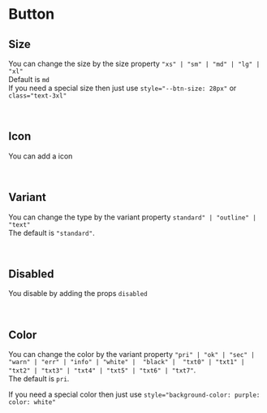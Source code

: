 # Button

## Size

You can change the size by the size property `"xs" | "sm" | "md" | "lg" | "xl"`<br>
Default is `md`<br>
If you need a special size then just use `style="--btn-size: 28px"` or `class="text-3xl"`

<hhl-live-editor title=""  htmlCode='
<template>
      <div class="flex items-center gap-4 flex-wrap">
            <H_btn size="xs" ><H_icon name="mail"  color="white" size="1.3em"></H_icon>XS</H_btn>
            <H_btn size="sm"><H_icon name="mail"  color="white" size="1.3em"></H_icon>SM</H_btn>
            <H_btn size="md"><H_icon name="mail" color="white" size="1.3em"></H_icon>MD (Default)</H_btn>
            <H_btn size="lg"><H_icon name="mail"  color="white" size="1.3em"></H_icon>LG</H_btn>
            <H_btn size="xl"><H_icon name="mail"  color="white" size="1.3em"></H_icon>XL</H_btn>
            <H_btn style="--btn-size: 28px"><H_icon name="mail"  color="white" size="1.3em"></H_icon>style</H_btn>
            <H_btn class="text-3xl"><H_icon name="mail"  color="white" size="1.3em"></H_icon>class</H_btn>
      </div>
</template>
'>
</hhl-live-editor>
<br>

## Icon

You can add a icon <br>

<hhl-live-editor title="" htmlCode='
      <template>
            <div class="flex items-center gap-4 flex-wrap">
            <H_btn><H_icon name="mail" color="white" size="1.3em"></H_icon>ICON mail</H_btn>
            <H_btn><H_icon name="save" color="err" size="1.3em"></H_icon>ICON save Red</H_btn>
            <H_btn>icon save right <H_icon name="save" color="white" size="1.3em"></H_icon></H_btn>
      </div>
      </template>
'>
</hhl-live-editor>

<br>

## Variant

You can change the type by the variant property `standard" | "outline" | "text"`<br>
The default is `"standard"`.

<hhl-live-editor title="" htmlCode='
      <template>
      <div class="flex items-center gap-4 flex-wrap">
            <H_btn>STANDARD</H_btn>
            <H_btn variant="outline">OUTLINE</H_btn>
            <H_btn variant="text">TEXT</H_btn>
      </div>
      </template>
'>
</hhl-live-editor>

<br>

## Disabled

You disable by adding the props `disabled`

<hhl-live-editor title="" htmlCode='
      <template>
      <div class="flex items-center gap-4 flex-wrap">
            <H_btn disabled>STANDARD</H_btn>
            <H_btn disabled type="outline">OUTLINE</H_btn>
            <H_btn disabled type="text">TEXT</H_btn>
      </div>
      </template>
'>
</hhl-live-editor>

<br>

## Color

You can change the color by the variant property `"pri" | "ok" | "sec" | "warn" | "err" | "info" | "white" |  "black" |  "txt0" | "txt1" | "txt2" | "txt3" | "txt4" | "txt5" | "txt6" | "txt7"`. <br>
The default is `pri`.<br>

If you need a special color then just use `style="background-color: purple: color: white"`

<hhl-live-editor title="" htmlCode='
      <template>
      <div class="flex items-center gap-4 flex-wrap">
            <H_btn>PRI</H_btn>
            <H_btn color="sec">SEC</H_btn>
            <H_btn color="ok">OK</H_btn>
            <H_btn color="err">ERR</H_btn>
            <H_btn color="warn">Warn</H_btn>
            <H_btn color="info">INFO</H_btn>
            <H_btn color="white">WHITE</H_btn>
            <H_btn color="black">BLACK</H_btn>
            <H_btn color="txt0">TXT0</H_btn>
            <H_btn color="txt1">TXT1</H_btn>
            <H_btn color="txt2">TXT2</H_btn>
            <H_btn color="txt3">TXT3</H_btn>
            <H_btn color="txt4">TXT4</H_btn>
            <H_btn color="txt5">TXT5</H_btn>
            <H_btn color="txt6">TXT6</H_btn>
            <H_btn color="txt7">TXT7</H_btn>
            <H_btn style="--btn-bgcolor: purple; --btn-color:white">purple</H_btn>
      </div>
      </template>
'>
</hhl-live-editor>

<br>
